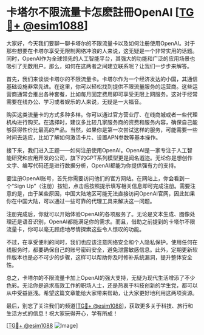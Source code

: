 # 卡塔尔不限流量卡怎麽註冊OpenAI [[TG💪+ @esim1088](https://t.me/s/esim1088)]

大家好，今天我们要聊一聊卡塔尔的不限流量卡以及如何注册使用OpenAI。对于那些想要在卡塔尔享受无限制网络冲浪的人来说，这无疑是一个非常实用的话题。同时，OpenAI作为全球领先的人工智能平台，其强大的功能和广泛的应用场景也吸引了无数用户。那么，如何在这两者之间建立联系呢？让我们一步步来解答。

首先，我们来谈谈卡塔尔的不限流量卡。卡塔尔作为一个经济发达的小国，其通信基础设施非常先进。在这里，你可以轻松找到提供不限流量服务的运营商。这些运营商通常会推出各种套餐，比如每月固定费用即可享受无限上网服务。这对于经常需要在线办公、学习或者娱乐的人来说，无疑是一大福音。

购买这类流量卡的方式多种多样。你可以通过官方营业厅、在线商城或者一些代理机构进行购买。在选择时，建议多比较几家服务商的资费和服务内容，确保自己能够获得性价比最高的产品。当然，如果你是第一次尝试这样的服务，可能需要一些时间去适应，比如了解如何激活卡片、设置APN参数等基本操作。

接下来，我们进入正题——如何注册使用OpenAI。OpenAI是一家专注于人工智能研究和应用开发的公司，旗下的GPT系列模型更是闻名遐迩。无论你是想创作文字、编写代码还是进行数据分析，OpenAI都能为你提供强有力的支持。

要注册OpenAI账号，首先你需要访问他们的官方网站。在网站上，你会看到一个“Sign Up”（注册）按钮，点击后按照提示填写相关信息即可完成注册。需要注意的是，由于某些原因，中国大陆地区可能无法直接访问OpenAI官网，因此如果你在中国大陆，可以通过一些可靠的代理工具来解决这一问题。

注册完成后，你就可以开始体验OpenAI的各项服务了。无论是文本生成、图像处理还是语音识别，OpenAI都能满足你的需求。而且，借助之前提到的卡塔尔不限流量卡，你可以毫无顾虑地尽情探索这些令人惊叹的功能。

不过，在享受便利的同时，我们也应该注意网络安全和个人隐私保护。使用任何在线服务时，都要确保自己的账号密码安全，避免泄露敏感信息。此外，定期更新软件版本也是必不可少的步骤，这样可以帮助你及时修补系统漏洞，提升整体安全性。

总之，卡塔尔的不限流量卡加上OpenAI的强大支持，无疑为现代生活增添了不少色彩。无论你是追求高效工作的职场人士，还是热衷于科技创新的学生党，都可以从中受益匪浅。希望这篇文章能给大家带来帮助，让大家更好地利用这两项资源。

最后，别忘了关注我们的频道[[TG💪+ @esim1088](https://t.me/s/esim1088)]，获取更多关于科技、旅行和生活方式的信息！祝大家玩得开心，学有所成！

[[TG💪+ @esim1088](https://t.me/s/esim1088) ![Image](https://i.postimg.cc/4NQfJmqS/Snipaste-2025-05-13-00-14-12.png)]